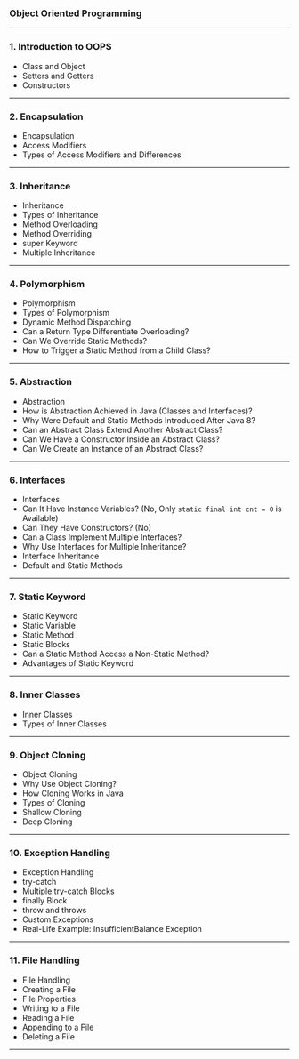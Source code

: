 ### Object Oriented Programming

---

### 1. Introduction to OOPS
- Class and Object
- Setters and Getters
- Constructors

---

### 2. Encapsulation
- Encapsulation
- Access Modifiers
- Types of Access Modifiers and Differences

---

### 3. Inheritance
- Inheritance
- Types of Inheritance
- Method Overloading
- Method Overriding
- super Keyword
- Multiple Inheritance

---

### 4. Polymorphism
- Polymorphism
- Types of Polymorphism
- Dynamic Method Dispatching
- Can a Return Type Differentiate Overloading?
- Can We Override Static Methods?
- How to Trigger a Static Method from a Child Class?

---

### 5. Abstraction
- Abstraction
- How is Abstraction Achieved in Java (Classes and Interfaces)?
- Why Were Default and Static Methods Introduced After Java 8?
- Can an Abstract Class Extend Another Abstract Class?
- Can We Have a Constructor Inside an Abstract Class?
- Can We Create an Instance of an Abstract Class?

---

### 6. Interfaces
- Interfaces
- Can It Have Instance Variables? (No, Only `static final int cnt = 0` is Available)
- Can They Have Constructors? (No)
- Can a Class Implement Multiple Interfaces?
- Why Use Interfaces for Multiple Inheritance?
- Interface Inheritance
- Default and Static Methods

---

### 7. Static Keyword
- Static Keyword
- Static Variable
- Static Method
- Static Blocks
- Can a Static Method Access a Non-Static Method?
- Advantages of Static Keyword

---

### 8. Inner Classes
- Inner Classes
- Types of Inner Classes

---

### 9. Object Cloning
- Object Cloning
- Why Use Object Cloning?
- How Cloning Works in Java
- Types of Cloning
- Shallow Cloning
- Deep Cloning

---

### 10. Exception Handling
- Exception Handling
- try-catch
- Multiple try-catch Blocks
- finally Block
- throw and throws
- Custom Exceptions
- Real-Life Example: InsufficientBalance Exception

---

### 11. File Handling
- File Handling
- Creating a File
- File Properties
- Writing to a File
- Reading a File
- Appending to a File
- Deleting a File

---
